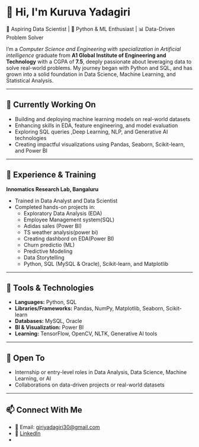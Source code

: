 # 👋 Hi, I'm Kuruva Yadagiri

🎯 Aspiring Data Scientist | 🐍 Python & ML Enthusiast | 📊 Data-Driven Problem Solver

I’m a _Computer Science and Engineering with specialization in Artificial intelligence_ graduate from **A1 Global Institute of Engineering and Technology** with a CGPA of **7.5**, deeply passionate about leveraging data to solve real-world problems. My journey began with Python and SQL, and has grown into a solid foundation in Data Science, Machine Learning, and Statistical Analysis.

---

## 🌱 Currently Working On

- Building and deploying machine learning models on real-world datasets  
- Enhancing skills in EDA, feature engineering, and model evaluation  
- Exploring SQL queries ,Deep Learning, NLP, and Generative AI technologies  
- Creating impactful visualizations using Pandas, Seaborn, Scikit-learn, and Power BI  

---

## 💼 Experience & Training

**Innomatics Research Lab, Bangaluru**

- Trained in Data Analyst and Data Scientist  
- Completed hands-on projects in:  
  - Exploratory Data Analysis (EDA)
  - Employee Management system(SQL)
  - Adidas sales (Power BI)
  - TS weather analysis(power bi)
  - Creating dashbord on EDA(Power BI)
  - Churn predictio (ML)
  - Predictive Modeling
  - Data Storytelling  
  - Python, SQL (MySQL & Oracle), Scikit-learn, and Matplotlib  

---

## 🧰 Tools & Technologies

- **Languages:** Python, SQL  
- **Libraries/Frameworks:** Pandas, NumPy, Matplotlib, Seaborn, Scikit-learn  
- **Databases:** MySQL, Oracle  
- **BI & Visualization:** Power BI  
- **Learning:** TensorFlow, OpenCV, NLTK, Generative AI tools  

---

## 🤝 Open To

- Internship or entry-level roles in Data Analysis, Data Science, Machine Learning, or AI  
- Collaborations on data-driven projects or real-world datasets  

---

## 📫 Connect With Me

- 📧 Email: [giriyadagiri30@gmail.com](mailto:giriyadagiri30@gmail.com)  
- 🔗 [LinkedIn](https://www.linkedin.com/in/k-yadagiri)
- 


